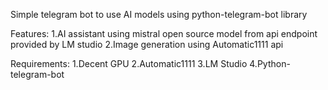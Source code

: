 Simple telegram bot to use AI models using python-telegram-bot library

Features:
1.AI assistant using mistral open source model from api endpoint provided by LM studio
2.Image generation using Automatic1111 api

Requirements:
1.Decent GPU
2.Automatic1111
3.LM Studio
4.Python-telegram-bot
